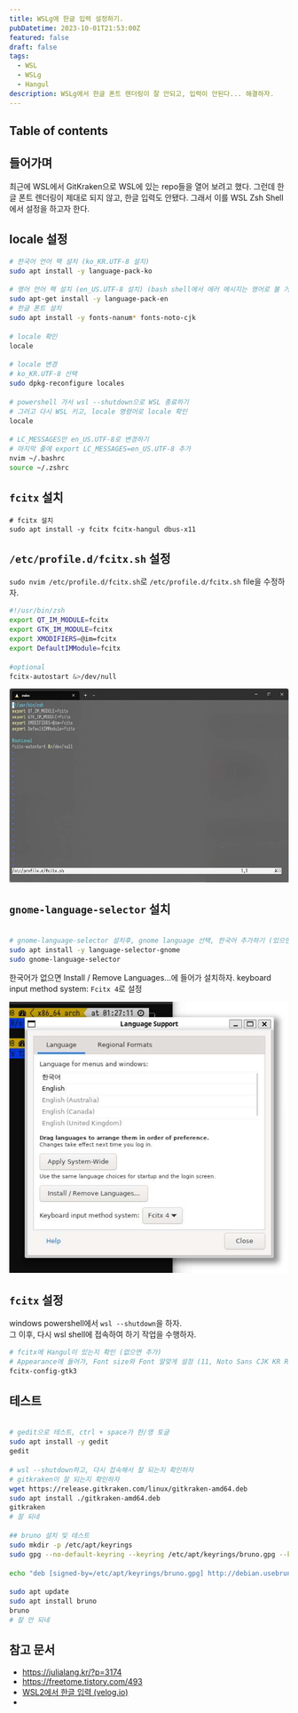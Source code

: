 ```yaml
---
title: WSLg에 한글 입력 설정하기.
pubDatetime: 2023-10-01T21:53:00Z
featured: false
draft: false
tags:
  - WSL
  - WSLg
  - Hangul
description: WSLg에서 한글 폰트 렌더링이 잘 안되고, 입력이 안된다... 해결하자.
---
```


## Table of contents

## 들어가며

최근에 WSL에서 GitKraken으로 WSL에 있는 repo들을 열어 보려고 했다.
그런데 한글 폰트 렌더링이 제대로 되지 않고, 한글 입력도 안됐다.
그래서 이를 WSL Zsh Shell에서 설정을 하고자 한다.

## locale 설정

```zsh
# 한국어 언어 팩 설치 (ko_KR.UTF-8 설치)
sudo apt install -y language-pack-ko

# 영어 언어 팩 설치 (en_US.UTF-8 설치) (bash shell에서 에러 메시지는 영어로 볼 거임)
sudo apt-get install -y language-pack-en
# 한글 폰트 설치
sudo apt install -y fonts-nanum* fonts-noto-cjk

# locale 확인
locale

# locale 변경
# ko_KR.UTF-8 선택
sudo dpkg-reconfigure locales

# powershell 가서 wsl --shutdown으로 WSL 종료하기
# 그러고 다시 WSL 키고, locale 명령어로 locale 확인
locale

# LC_MESSAGES만 en_US.UTF-8로 변경하기
# 마지막 줄에 export LC_MESSAGES=en_US.UTF-8 추가
nvim ~/.bashrc
source ~/.zshrc
```

## `fcitx` 설치

```
# fcitx 설치
sudo apt install -y fcitx fcitx-hangul dbus-x11
```

## `/etc/profile.d/fcitx.sh` 설정

`sudo nvim /etc/profile.d/fcitx.sh`로 `/etc/profile.d/fcitx.sh` file을 수정하자.

```zsh
#!/usr/bin/zsh
export QT_IM_MODULE=fcitx
export GTK_IM_MODULE=fcitx
export XMODIFIERS=@im=fcitx
export DefaultIMModule=fcitx

#optional
fcitx-autostart &>/dev/null
```

![](/src/assets/image/install-hangul-input-method-on-wslg-1698338240755.jpeg)

## `gnome-language-selector` 설치

```zsh

# gnome-language-selector 설치후, gnome language 선택, 한국어 추가하기 (있으면 냅두기)
sudo apt install -y language-selector-gnome
sudo gnome-language-selector
```

한국어가 없으면 Install / Remove Languages...에 들어가 설치하자.
keyboard input method system: `Fcitx 4`로 설정

![](/src/assets/image/install-hangul-input-method-on-wslg-1698337781758.jpeg)

## `fcitx` 설정

windows powershell에서 `wsl --shutdown`을 하자.  
그 이후, 다시 wsl shell에 접속하여 하기 작업을 수행하자.

```zsh
# fcitx에 Hangul이 있는지 확인 (없으면 추가)
# Appearance에 들어가, Font size와 Font 알맞게 설정 (11, Noto Sans CJK KR Regular로 함)
fcitx-config-gtk3
```

## 테스트

```zsh

# gedit으로 테스트, ctrl + space가 한/영 토글
sudo apt install -y gedit
gedit

# wsl --shutdown하고, 다시 접속해서 잘 되는지 확인하자
# gitkraken이 잘 되는지 확인하자
wget https://release.gitkraken.com/linux/gitkraken-amd64.deb
sudo apt install ./gitkraken-amd64.deb
gitkraken
# 잘 되네

## bruno 설치 및 테스트
sudo mkdir -p /etc/apt/keyrings
sudo gpg --no-default-keyring --keyring /etc/apt/keyrings/bruno.gpg --keyserver keyserver.ubuntu.com --recv-keys 9FA6017ECABE0266

echo "deb [signed-by=/etc/apt/keyrings/bruno.gpg] http://debian.usebruno.com/ bruno stable" | sudo tee /etc/apt/sources.list.d/bruno.list

sudo apt update
sudo apt install bruno
bruno
# 잘 안 되네
```

## 참고 문서

- <https://julialang.kr/?p=3174>
- <https://freetome.tistory.com/493>
- [WSL2에서 한글 입력 (velog.io)](https://velog.io/@alyac/wsl2-Korean-input)
-
